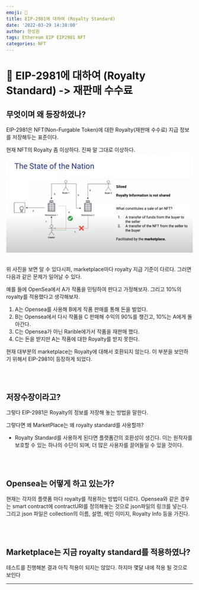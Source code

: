 ```yaml
---
emoji: 🧢
title: EIP-2981에 대하여 (Royalty Standard)
date: '2022-03-29 14:38:00'
author: 한성원
tags: Ethereum EIP EIP2981 NFT
categories: NFT
---
```



# 👋 EIP-2981에 대하여 (Royalty Standard) -> 재판매 수수료

## 무엇이며 왜 등장하였나?
EIP-2981은 NFT(Non-Furgable Token)에 대한 Royalty(재판매 수수료) 지급 정보를 저장해두는 표준이다. 

현재 NFT의 Royalty 좀 이상하다. 진짜 말 그대로 이상하다.
![Royalty_System](./Royalty_System.png)

<br>
위 사진을 보면 알 수 있다시피, marketplace마다 royalty 지급 기준이 다르다. 그러면 다음과 같은 문제가 일어날 수 있다.

예를 들에 OpenSea에서 A가 작품을 민팅하여 판다고 가정해보자. 그리고 10%의 royalty를 적용했다고 생각해보자.
1. A는 Opensea를 사용해 B에게 작품 판매를 통해 돈을 벌었다.
2. B는 Opensea에서 다시 작품을 C 판매해 수익의 90%를 챙긴고, 10%는 A에게 돌아간다.
3. C는 Opensea가 아닌 Rarible에가서 작품을 재판매 했다.
4. C는 돈을 받지만 A는 작품에 대한 Royalty를 받지 못한다.

현재 대부분의 marketplace는 Royalty에 대해서 호환되지 않는다.
이 부분을 보안하기 위해서 EIP-2981이 등장하게 되었다. 

<br>
<br>

## 저장수장이라고? 
그렇다 EIP-2981은 Royalty의 정보를 저장해 놓는 방법을 말한다. 

그렇다면 왜 MarketPlace는 왜 royalty standard를 사용할까?
- Royalty Standard를 사용하게 된다면 플랫폼간의 호환성이 생긴다. 이는 원작자를 보호할 수 있는 하나의 수단이 되며, 더 많은 사용자를 끌어들일 수 있을 것이다.

<br>
<br>

## Opensea는 어떻게 하고 있는가?
현재는 각자의 플랫폼 마다 royalty를 적용하는 방법이 다르다. Opensea와 같은 경우는 smart contract에 contractURI를 정의해놓는 것으로 json파일의 링크를 넣는다. 그리고 json 파일은 collection의 이름, 설명, 메인 이미지, Royalty Info 등을 가진다.

<br>
<br>

## Marketplace는 지금 royalty standard를 적용하였나?
테스트를 진행해본 결과 아직 적용이 되지는 않았다. 하지마 몇달 내에 적용 될 것으로 보인다

---


```toc

```